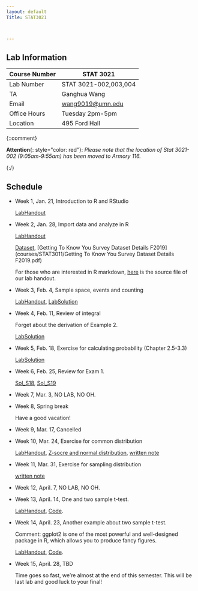 ```yaml
---
layout: default
Title: STAT3021



---
```



## Lab Information

| Course Number | STAT 3021             |
| ------------- | --------------------- |
| Lab Number    | STAT 3021-002,003,004 |
| TA            | Ganghua Wang          |
| Email         | wang9019@umn.edu      |
| Office Hours  | Tuesday 2pm-5pm <br/> |
| Location      | 495 Ford Hall         |

{::comment}

**Attention**{: style="color: red"}: *Please note that the location of Stat 3021-002 (9:05am-9:55am) has been moved to Armory 116.* 

{:/}

<!-- ## Announcement

Well, according to recent updates on COVID-19, as you’ve already known, all classes are turned to on-line instructions. Here are the instructions for Lab and office hours for the remaining semester.

1. Lab and office hours will be held during the original time through ZOOM. You can log in to ZOOM at [umn.zoom.us](http://umn.zoom.us/) and download the APP if needed. The link to the meeting room is [https://umn.zoom.us/j/187830689](https://www.google.com/url?q=https%3A%2F%2Fumn.zoom.us%2Fj%2F187830689). Meeting ID: 187 830 689. 

   You can click on the icon below to add this event to your Google calendar.

   [![img](https://www.google.com/calendar/images/ext/gc_button1_en.gif)](https://calendar.google.com/event?action=TEMPLATE&tmeid=amJycDRqdWN1ZGRtYTh1Y21nYmZodXFtZjhfMjAyMDAzMjRUMTQwMDAwWiB3YW5nOTAxOUB1bW4uZWR1&tmsrc=wang9019%40umn.edu&scp=ALL)

2. For office hours, you can join the same meeting room above and unmute yourself to ask questions. You can also share your screen and write down anything you want to show me. Please wait if others are asking questions.

3. Feel free to join any lab section and ask questions at any time. Here are some **Online etiquette:**

   - Use headphones if possible. Mute yourself (unless you are talking). 
   - Don’t interrupt when another student is talking.
   - When something weird happens on the screen, or the sound stops, speak up or send a chat message in Zoom. My screen layout is somewhat different from the participants' screen.

4. If you have any questions, like you’re unfamiliar with ZOOM, don’t hesitate to reach out.

5. At last, stay healthy, take care of yourselves. -->



## Schedule

- Week 1, Jan. 21, Introduction to R and RStudio

  [LabHandout](courses/STAT3021/LabHandout_Week1.pdf)

- Week 2, Jan. 28, Import data and analyze in R

  [LabHandout](courses/STAT3021/Lab2_3021_S20.pdf) 
  
  [Dataset](courses/STAT3011/SurveyFall2019.csv), [Getting To Know You Survey Dataset Details F2019](courses/STAT3011/Getting To Know You Survey Dataset Details F2019.pdf)
  
  For those who are interested in R markdown, [here](courses/STAT3021/Lab2_3021_S20.rmd) is the source file of our lab handout. 
  
- Week 3, Feb. 4, Sample space, events and counting

  [LabHandout](courses/STAT3021/LabHandout3_3021_S19.pdf), [LabSolution](courses/STAT3021/Lab3_Sol.pdf)
  
- Week 4, Feb. 11, Review of integral

  Forget about the derivation of Example 2.
  
  [LabSolution](courses/STAT3021/Lab4_3021.pdf)

- Week 5, Feb. 18, Exercise for calculating probability (Chapter 2.5-3.3)

  [LabSolution](courses/STAT3021/LabWeek5Sol_3021_S20.pdf)

- Week 6, Feb. 25, Review for Exam 1. 

  [Sol_S18](courses/STAT3021/MidTermExamSol_3021_S18.pdf), [Sol_S19](courses/STAT3021/Exam1Sol_3021_S19.pdf)

- Week 7, Mar. 3, NO LAB, NO OH.

- Week 8, Spring break

  Have a good vacation!

- Week 9, Mar. 17, Cancelled

- Week 10, Mar. 24, Exercise for common distribution

  [LabHandout](courses/STAT3021/note7.pdf), [Z-socre and normal distribution](courses/STAT3011/notes5.pdf), [written note](courses/STAT3021/week10.jpeg)

- Week 11, Mar. 31, Exercise for sampling distribution

  [written note](courses/STAT3021/note8.pdf)
  
- Week 12, April. 7, NO LAB, NO OH.

- Week 13, April. 14, One and two sample t-test.

  [LabHandout](courses/STAT3021/LabHandoutWeek12Solution_3021_S20.pdf), [Code](courses/STAT3021/lab12.Rmd).

- Week 14, April. 23, Another example about two sample t-test.

  Comment: ggplot2 is one of the most powerful and well-designed package in R, which allows you to produce fancy figures.
  
  [LabHandout](courses/STAT3021/Lab13Rcommands_3021_HypTest.pdf), [Code](courses/STAT3021/lab13.Rmd).

- Week 15, April. 28, TBD

  Time goes so fast, we’re almost at the end of this semester. This will be last lab and good luck to your final!

